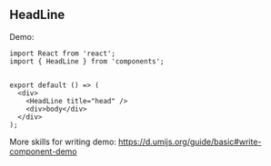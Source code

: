 <!-- ---
nav:
  title: Components
  path: /components
--- -->

## HeadLine

Demo:

```tsx
import React from 'react';
import { HeadLine } from 'components';


export default () => (
  <div>
    <HeadLine title="head" />
    <div>body</div>
  </div>
);
```

<!-- <API src="../../../api/HeadLine.tsx"></API> -->

More skills for writing demo: https://d.umijs.org/guide/basic#write-component-demo
